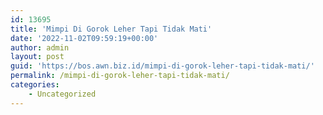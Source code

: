 ```yaml
---
id: 13695
title: 'Mimpi Di Gorok Leher Tapi Tidak Mati'
date: '2022-11-02T09:59:19+00:00'
author: admin
layout: post
guid: 'https://bos.awn.biz.id/mimpi-di-gorok-leher-tapi-tidak-mati/'
permalink: /mimpi-di-gorok-leher-tapi-tidak-mati/
categories:
    - Uncategorized
---
```


